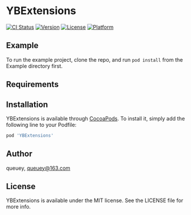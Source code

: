 # YBExtensions

[![CI Status](https://img.shields.io/travis/queuey/YBExtensions.svg?style=flat)](https://travis-ci.org/queuey/YBExtensions)
[![Version](https://img.shields.io/cocoapods/v/YBExtensions.svg?style=flat)](https://cocoapods.org/pods/YBExtensions)
[![License](https://img.shields.io/cocoapods/l/YBExtensions.svg?style=flat)](https://cocoapods.org/pods/YBExtensions)
[![Platform](https://img.shields.io/cocoapods/p/YBExtensions.svg?style=flat)](https://cocoapods.org/pods/YBExtensions)

## Example

To run the example project, clone the repo, and run `pod install` from the Example directory first.

## Requirements

## Installation

YBExtensions is available through [CocoaPods](https://cocoapods.org). To install
it, simply add the following line to your Podfile:

```ruby
pod 'YBExtensions'
```

## Author

queuey, queuey@163.com

## License

YBExtensions is available under the MIT license. See the LICENSE file for more info.
